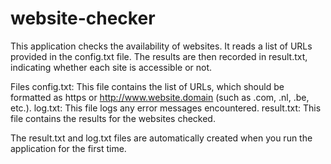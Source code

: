 # website-checker

This application checks the availability of websites. It reads a list of URLs provided in the config.txt file. The results are then recorded in result.txt, indicating whether each site is accessible or not.

Files
config.txt: This file contains the list of URLs, which should be formatted as https or http://www.website.domain (such as .com, .nl, .be, etc.).
log.txt: This file logs any error messages encountered.
result.txt: This file contains the results for the websites checked.

The result.txt and log.txt files are automatically created when you run the application for the first time.
